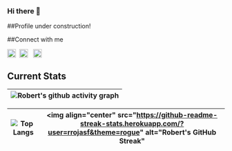 ### Hi there 👋

##Profile under construction!

##Connect with me

<p align="left">
	<a href="https://twitter.com/rrojasf" target="blank"><img align="center" src="https://raw.githubusercontent.com/rahuldkjain/github-profile-readme-generator/master/src/images/icons/Social/twitter.svg" alt="rrojasf" height="20" /></a>&nbsp;
	<a href="https://linkedin.com/in/rrojasf" target="blank"><img align="center" src="https://raw.githubusercontent.com/rahuldkjain/github-profile-readme-generator/master/src/images/icons/Social/linked-in-alt.svg" alt="rrojasf" height="20" /></a> &nbsp;
	<a href="https://instagram.com/soyrobertrojas" target="blank"><img align="center" src="https://raw.githubusercontent.com/rahuldkjain/github-profile-readme-generator/master/src/images/icons/Social/instagram.svg" alt="Soy Robert Rojas" height="20" /></a>&nbsp;
</p>

## Current Stats

| <img align="center" src="https://github-readme-activity-graph.vercel.app/graph?username=rrojasf&theme=rogue" alt="Robert's github activity graph" />
| :---: |

| <img align="center" src="https://github-readme-stats.vercel.app/api/top-langs/?username=rrojasf&theme=rogue" alt="Top Langs" /> | <img align="center" src="https://github-readme-streak-stats.herokuapp.com/?user=rrojasf&theme=rogue" alt="Robert's GitHub Streak" |
| :---: | :---: |
